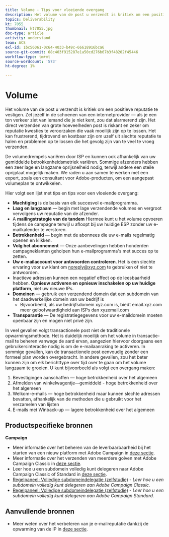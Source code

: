 ```yaml
---
title: Volume - Tips voor vloeiende overgang
description: Het volume van de post u verzendt is kritiek om een positieve reputatie te vestigen. Leer wat u kunt doen aan overgang vloeiend.
topics: Deliverability
kt: 7055
thumbnail: kt7055.jpg
doc-type: article
activity: understand
team: ACS
exl-id: 1bc56061-0c64-4033-b49c-66618916bca6
source-git-commit: 68c403f915287e1a50cd276b67b3f48202f45446
workflow-type: tm+mt
source-wordcount: '573'
ht-degree: 1%

---
```


# Volume

Het volume van de post u verzendt is kritiek om een positieve reputatie te vestigen. Zet jezelf in de schoenen van een internetprovider — als je een ton verkeer ziet van iemand die je niet kent, zou dat alarmerend zijn. Het direct verzenden van grote hoeveelheden post is riskant en zeker om reputatie kwesties te veroorzaken die vaak moeilijk zijn op te lossen. Het kan frustrerend, tijdrovend en kostbaar zijn om uzelf uit slechte reputatie te halen en problemen op te lossen die het gevolg zijn van te veel te vroeg verzenden.

De volumedrempels variëren door ISP en kunnen ook afhankelijk van uw gemiddelde betrokkenheidsmetriek variëren. Sommige afzenders hebben een zeer lage en langzame oprijsnelheid nodig, terwijl andere een steile oprijplaat mogelijk maken. We raden u aan samen te werken met een expert, zoals een consultant voor Adobe-producten, om een aangepast volumeplan te ontwikkelen.

Hier volgt een lijst met tips en tips voor een vloeiende overgang:

* **Machtiging** is de basis van elk succesvol e-mailprogramma.
* **Laag en langzaam** — begin met lage verzendende volumes en vergroot vervolgens uw reputatie van de afzender.
* A **mailingstrategie van de tandem** Hiermee kunt u het volume opvoeren tijdens de campagne terwijl u afloopt bij uw huidige ESP zonder uw e-mailkalender te verstoren.
* **Betrokkenheid** — begin met de abonnees die uw e-mails regelmatig openen en klikken.
* **Volg het abonnement** — Onze aanbevelingen hebben honderden campagneklanten geholpen hun e-mailprogramma&#39;s met succes op te zetten.
* **Uw e-mailaccount voor antwoorden controleren**. Het is een slechte ervaring voor uw klant om noreply@xyz.com te gebruiken of niet te antwoorden.
* Inactieve adressen kunnen een negatief effect op de leesbaarheid hebben. **Opnieuw activeren en opnieuw inschakelen op uw huidige platform**, niet uw nieuwe IPs.
* **Domeinen** — gebruik een verzendend domein dat een subdomein van het daadwerkelijke domein van uw bedrijf is
   * Bijvoorbeeld, als uw bedrijfsdomein xyz.com is, biedt email.xyz.com meer geloofwaardigheid aan ISPs dan xyzemail.com
* **Transparantie** — De registratiegegevens voor uw e-maildomein moeten openbaar zijn en mogen niet privé zijn.

In veel gevallen volgt transactionele post niet de traditionele opwarmingsmethode. Het is duidelijk moeilijk om het volume in transactie-mail te beheren vanwege de aard ervan, aangezien hiervoor doorgaans een gebruikersinteractie nodig is om de e-mailaanraking te activeren. In sommige gevallen, kan de transactionele post eenvoudig zonder een formeel plan worden overgebracht. In andere gevallen, zou het beter kunnen zijn om elk berichttype over tijd over te gaan om het volume langzaam te groeien. U kunt bijvoorbeeld als volgt een overgang maken:

1. Bevestigingen aanschaffen — hoge betrokkenheid over het algemeen
2. Afmelden van winkelwagentje—gemiddeld - hoge betrokkenheid over het algemeen
3. Welkom-e-mails — hoge betrokkenheid maar kunnen slechte adressen bevatten, afhankelijk van de methoden die u gebruikt voor het verzamelen van lijsten
4. E-mails met Winback-up — lagere betrokkenheid over het algemeen

## Productspecifieke bronnen

**Campaign**

* Meer informatie over het beheren van de leverbaarbaarheid bij het starten van een nieuw platform met Adobe Campaign in [deze sectie](/help/additional-resources/ac-starting-new-platform.md).
* Meer informatie over het verzenden van meerdere golven met Adobe Campaign Classic in [deze sectie](https://experienceleague.adobe.com/docs/campaign-classic/using/sending-messages/key-steps-when-creating-a-delivery/steps-sending-the-delivery.html#sending-using-multiple-waves).
* Leer hoe u een subdomein volledig kunt delegeren naar Adobe Campaign Classic of Standard in [deze sectie](/help/additional-resources/ac-domain-name-setup.md).
* [Regelpaneel: Volledige subdomeindelegatie (zelfstudie)](https://experienceleague.adobe.com/docs/campaign-classic-learn/control-panel/subdomains-and-certificates/subdomain-delegation.html) - *Leer hoe u een subdomein volledig kunt delegeren aan Adobe Campaign Classic.*
* [Regelpaneel: Volledige subdomeindelegatie (zelfstudie)](https://experienceleague.adobe.com/docs/campaign-standard-learn/control-panel/subdomains-and-certificates/subdomain-delegation.html) - *Leer hoe u een subdomein volledig kunt delegeren aan Adobe Campaign Standard.*

## Aanvullende bronnen

* Meer weten over het verbeteren van je e-mailreputatie dankzij de opwarming van de IP in [deze sectie](/help/additional-resources/increase-reputation-with-ip-warming.md).
